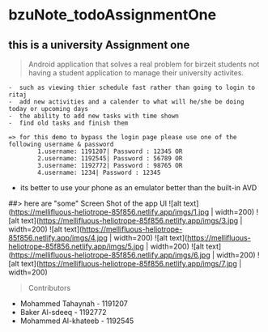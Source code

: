 # bzuNote_todoAssignmentOne
## this is a university Assignment one
>  Android application that solves a real problem for birzeit students
> not having a student application to manage their university activites.

    -  such as viewing thier schedule fast rather than going to login to ritaj
    -  add new activities and a calender to what will he/she be doing today or upcoming days 
    -  the ability to add new tasks with time shown
    -  find old tasks and finish them
    
    => for this demo to bypass the login page please use one of the following username & password
            1.username: 1191207| Password : 12345 OR
            2.username: 1192545| Password : 56789 OR
            3.username: 1192772| Password : 98765 OR
            4.username: 1234| Password : 12345 
* its better to use your phone as an emulator better than the built-in AVD

##> here are "some" Screen Shot of the app UI
![alt text](https://mellifluous-heliotrope-85f856.netlify.app/imgs/1.jpg | width=200)
![alt text](https://mellifluous-heliotrope-85f856.netlify.app/imgs/3.jpg | width=200)
![alt text](https://mellifluous-heliotrope-85f856.netlify.app/imgs/4.jpg | width=200)
![alt text](https://mellifluous-heliotrope-85f856.netlify.app/imgs/5.jpg | width=200)
![alt text](https://mellifluous-heliotrope-85f856.netlify.app/imgs/6.jpg | width=200)
![alt text](https://mellifluous-heliotrope-85f856.netlify.app/imgs/7.jpg | width=200)

> Contributors  
  - Mohammed Tahaynah - 1191207
  - Baker Al-sdeeq - 1192772
  - Mohammed Al-khateeb - 1192545
